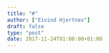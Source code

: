 ```yaml
---
title: "#"
author: ["Eivind Hjertnes"]
draft: false
type: "post"
date: 2017-11-24T01:00:00+01:00
---
```

